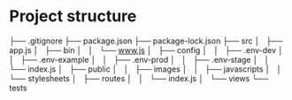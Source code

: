 # Project structure

├── .gitignore
├── package.json
├── package-lock.json
├── src
│   ├── app.js
│   ├── bin
│   │   └── www.js
│   ├── config
│   │   ├── .env-dev
│   │   ├── .env-example
│   │   ├── .env-prod
│   │   ├── .env-stage
│   │   └── index.js
│   ├── public
│   │   ├── images
│   │   ├── javascripts
│   │   └── stylesheets
│   ├── routes
│   │   └── index.js
│   └── views
└── tests
